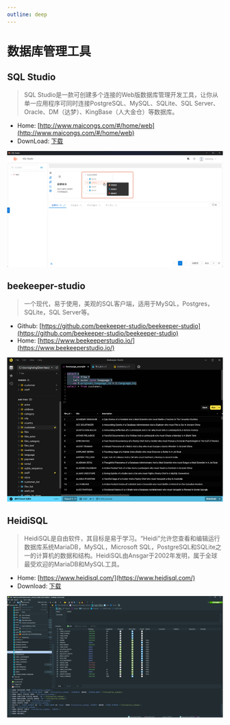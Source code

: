 ```yaml
---
outline: deep
---
```


# 数据库管理工具

## SQL Studio

> SQL Studio是一款可创建多个连接的Web版数据库管理开发工具，让你从单一应用程序可同时连接PostgreSQL、MySQL、SQLite、SQL Server、Oracle、DM（达梦）、KingBase（人大金仓）等数据库。

- Home: [http://www.maicongs.com/#/home/web](http://www.maicongs.com/#/home/web)
- DownLoad: [下载](http://62.234.38.12/software/sqlstudio_win_1.7.0.zip)

![微信截图_20230606173611](https://raw.githubusercontent.com/onesmail/onesmail.github.io/master/src/assset/images/%E5%BE%AE%E4%BF%A1%E6%88%AA%E5%9B%BE_20230606173611.png)

## beekeeper-studio

> 一个现代，易于使用，美观的SQL客户端，适用于MySQL，Postgres，SQLite，SQL Server等。

- Github: [https://github.com/beekeeper-studio/beekeeper-studio](https://github.com/beekeeper-studio/beekeeper-studio)
- Home: [https://www.beekeeperstudio.io/](https://www.beekeeperstudio.io/)

![203650152-4a34af1f-8a38-47cf-a273-d34d1c84feeb](https://raw.githubusercontent.com/onesmail/onesmail.github.io/master/src/assset/images/203650152-4a34af1f-8a38-47cf-a273-d34d1c84feeb.png)

## HeidiSQL

> HeidiSQL是自由软件，其目标是易于学习。“Heidi”允许您查看和编辑运行数据库系统MariaDB，MySQL，Microsoft SQL，PostgreSQL和SQLite之一的计算机的数据和结构。HeidiSQL由Ansgar于2002年发明，属于全球最受欢迎的MariaDB和MySQL工具。

- Home: [https://www.heidisql.com/](https://www.heidisql.com/)
- Download: [下载](https://www.heidisql.com/download.php)

![material](https://raw.githubusercontent.com/onesmail/onesmail.github.io/master/src/assset/images/material.png)
